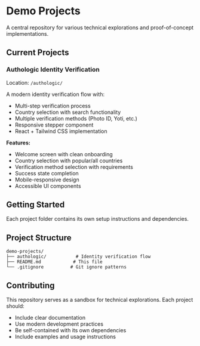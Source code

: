 # Demo Projects

A central repository for various technical explorations and proof-of-concept implementations.

## Current Projects

### Authologic Identity Verification
Location: `/authologic/`

A modern identity verification flow with:
- Multi-step verification process
- Country selection with search functionality
- Multiple verification methods (Photo ID, Yoti, etc.)
- Responsive stepper component
- React + Tailwind CSS implementation

**Features:**
- Welcome screen with clean onboarding
- Country selection with popular/all countries
- Verification method selection with requirements
- Success state completion
- Mobile-responsive design
- Accessible UI components

## Getting Started

Each project folder contains its own setup instructions and dependencies.

## Project Structure

```
demo-projects/
├── authologic/           # Identity verification flow
├── README.md            # This file
└── .gitignore          # Git ignore patterns
```

## Contributing

This repository serves as a sandbox for technical explorations. Each project should:
- Include clear documentation
- Use modern development practices  
- Be self-contained with its own dependencies
- Include examples and usage instructions